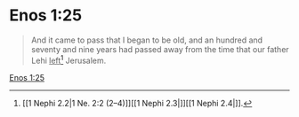 # Enos 1:25

> And it came to pass that I began to be old, and an hundred and seventy and nine years had passed away from the time that our father Lehi <u>left</u>[^a] Jerusalem.

[Enos 1:25](https://www.churchofjesuschrist.org/study/scriptures/bofm/enos/1?lang=eng&id=p25#p25)


[^a]: [[1 Nephi 2.2|1 Ne. 2:2 (2–4)]][[1 Nephi 2.3|]][[1 Nephi 2.4|]].  
